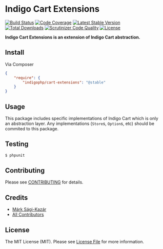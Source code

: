 # Indigo Cart Extensions

[![Build Status](https://travis-ci.org/indigophp/cart-extensions.svg?branch=develop)](https://travis-ci.org/indigophp/cart-extensions)
[![Code Coverage](https://scrutinizer-ci.com/g/indigophp/cart-extensions/badges/coverage.png?b=develop)](https://scrutinizer-ci.com/g/indigophp/cart-extensions/?branch=develop)
[![Latest Stable Version](https://poser.pugx.org/indigophp/cart-extensions/v/stable.png)](https://packagist.org/packages/indigophp/cart-extensions)
[![Total Downloads](https://poser.pugx.org/indigophp/cart-extensions/downloads.png)](https://packagist.org/packages/indigophp/cart-extensions)
[![Scrutinizer Code Quality](https://scrutinizer-ci.com/g/indigophp/cart-extensions/badges/quality-score.png?b=develop)](https://scrutinizer-ci.com/g/indigophp/cart-extensions/?branch=develop)
[![License](https://poser.pugx.org/indigophp/cart-extensions/license.png)](https://packagist.org/packages/indigophp/cart-extensions)

**Indigo Cart Extensions is an extension of Indigo Cart abstraction.**


## Install

Via Composer

``` json
{
    "require": {
        "indigophp/cart-extensions": "@stable"
    }
}
```


## Usage

This package includes specific implementations of Indigo Cart which is only an abstraction layer. Any implementations (`Store`s, `Option`s, etc) should be commited to this package.


## Testing

``` bash
$ phpunit
```


## Contributing

Please see [CONTRIBUTING](https://github.com/indigophp/cart-extensions/blob/develop/CONTRIBUTING.md) for details.


## Credits

- [Márk Sági-Kazár](https://github.com/sagikazarmark)
- [All Contributors](https://github.com/indigophp/cart-extensions/contributors)


## License

The MIT License (MIT). Please see [License File](https://github.com/indigophp/cart-extensions/blob/develop/LICENSE) for more information.
